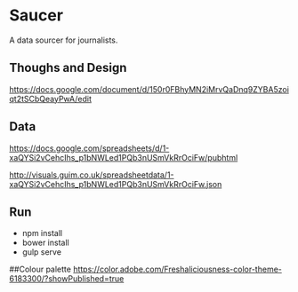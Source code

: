 
# Saucer
A data sourcer for journalists.

## Thoughs and Design
https://docs.google.com/document/d/150r0FBhyMN2iMrvQaDnq9ZYBA5zoiqt2tSCbQeayPwA/edit

## Data
https://docs.google.com/spreadsheets/d/1-xaQYSi2vCehcIhs_p1bNWLed1PQb3nUSmVkRrOciFw/pubhtml

http://visuals.guim.co.uk/spreadsheetdata/1-xaQYSi2vCehcIhs_p1bNWLed1PQb3nUSmVkRrOciFw.json

## Run
* npm install
* bower install
* gulp serve

##Colour palette 
https://color.adobe.com/Freshaliciousness-color-theme-6183300/?showPublished=true

